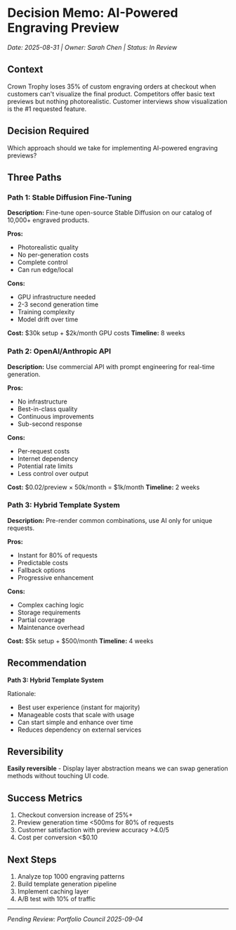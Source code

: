 # Decision Memo: AI-Powered Engraving Preview
*Date: 2025-08-31 | Owner: Sarah Chen | Status: In Review*

## Context
Crown Trophy loses 35% of custom engraving orders at checkout when customers can't visualize the final product. Competitors offer basic text previews but nothing photorealistic. Customer interviews show visualization is the #1 requested feature.

## Decision Required
Which approach should we take for implementing AI-powered engraving previews?

## Three Paths

### Path 1: Stable Diffusion Fine-Tuning
**Description:** Fine-tune open-source Stable Diffusion on our catalog of 10,000+ engraved products.

**Pros:**
- Photorealistic quality
- No per-generation costs
- Complete control
- Can run edge/local

**Cons:**
- GPU infrastructure needed
- 2-3 second generation time
- Training complexity
- Model drift over time

**Cost:** $30k setup + $2k/month GPU costs
**Timeline:** 8 weeks

### Path 2: OpenAI/Anthropic API
**Description:** Use commercial API with prompt engineering for real-time generation.

**Pros:**
- No infrastructure
- Best-in-class quality
- Continuous improvements
- Sub-second response

**Cons:**
- Per-request costs
- Internet dependency
- Potential rate limits
- Less control over output

**Cost:** $0.02/preview × 50k/month = $1k/month
**Timeline:** 2 weeks

### Path 3: Hybrid Template System
**Description:** Pre-render common combinations, use AI only for unique requests.

**Pros:**
- Instant for 80% of requests
- Predictable costs
- Fallback options
- Progressive enhancement

**Cons:**
- Complex caching logic
- Storage requirements
- Partial coverage
- Maintenance overhead

**Cost:** $5k setup + $500/month
**Timeline:** 4 weeks

## Recommendation
**Path 3: Hybrid Template System**

Rationale:
- Best user experience (instant for majority)
- Manageable costs that scale with usage
- Can start simple and enhance over time
- Reduces dependency on external services

## Reversibility
**Easily reversible** - Display layer abstraction means we can swap generation methods without touching UI code.

## Success Metrics
1. Checkout conversion increase of 25%+
2. Preview generation time <500ms for 80% of requests
3. Customer satisfaction with preview accuracy >4.0/5
4. Cost per conversion <$0.10

## Next Steps
1. Analyze top 1000 engraving patterns
2. Build template generation pipeline
3. Implement caching layer
4. A/B test with 10% of traffic

---
*Pending Review: Portfolio Council 2025-09-04*